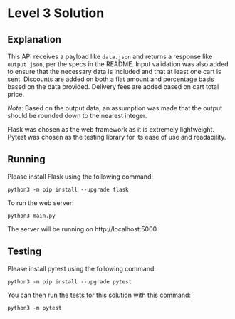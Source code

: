 # Level 3 Solution

## Explanation

This API receives a payload like `data.json` and returns a response like `output.json`, per the specs in the README.
Input validation was also added to ensure that the necessary data is included and that at least one cart is sent.
Discounts are added on both a flat amount and percentage basis based on the data provided.
Delivery fees are added based on cart total price.

*Note*: Based on the output data, an assumption was made that the output should be rounded down to the nearest integer.

Flask was chosen as the web framework as it is extremely lightweight. Pytest was chosen as the testing library for its ease of use and readability.

## Running

Please install Flask using the following command:

    python3 -m pip install --upgrade flask

To run the web server:

    python3 main.py

The server will be running on http://localhost:5000

## Testing

Please install pytest using the following command:

    python3 -m pip install --upgrade pytest

You can then run the tests for this solution with this command:

    python3 -m pytest
